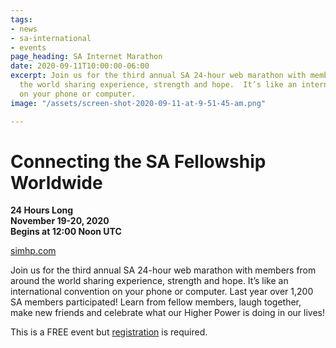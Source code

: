 ```yaml
---
tags:
- news
- sa-international
- events
page_heading: SA Internet Marathon
date: 2020-09-11T10:00:00-06:00
excerpt: Join us for the third annual SA 24-hour web marathon with members from around
  the world sharing experience, strength and hope.  It’s like an international convention
  on your phone or computer.
image: "/assets/screen-shot-2020-09-11-at-9-51-45-am.png"

---
```

# Connecting the SA Fellowship Worldwide 

**24 Hours Long  
November 19-20, 2020  
Begins at 12:00 Noon UTC**

[simhp.com](https://simhp.com/ "https://simhp.com/")

Join us for the third annual SA 24-hour web marathon with members from around the world sharing experience, strength and hope.  It’s like an international convention on your phone or computer. Last year over 1,200 SA members participated! Learn from fellow members, laugh together, make new friends and celebrate what our Higher Power is doing in our lives!

This is a FREE event but [registration](http://simhp.com/register-for-sim/) is required.